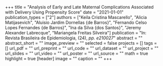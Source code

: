 +++
title = "Analysis of Early and Late Maternal Complications Associated with Delivery Using Propensity Score"
date = "2021-01-01"
publication_types = ["2"]
authors = ["Keila Cristina Mascarello", "Alicia Matijasevich", "Aluisio Jardim Dornellas {de Barros}", "Fernando Celso Lopes Fernandes {de Barros}", "Ina da Silva {dos Santos}", "Jeremy Alexander Labrecque", "Mariangela Freitas Silveira"]
publication = "In: Revista Brasileira de Epidemiologia, (24), _pp. e210027_"
abstract = ""
abstract_short = ""
image_preview = ""
selected = false
projects = []
tags = []
url_pdf = ""
url_preprint = ""
url_code = ""
url_dataset = ""
url_project = ""
url_slides = ""
url_video = ""
url_poster = ""
url_source = ""
math = true
highlight = true
[header]
image = ""
caption = ""
+++
